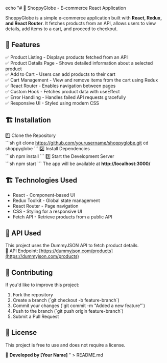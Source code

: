 echo "# 🛒 ShoppyGlobe - E-commerce React Application

ShoppyGlobe is a simple e-commerce application built with **React, Redux, and React Router**. It fetches products from an API, allows users to view details, add items to a cart, and proceed to checkout.

## 🚀 Features
✅ Product Listing - Displays products fetched from an API  
✅ Product Details Page - Shows detailed information about a selected product  
✅ Add to Cart - Users can add products to their cart  
✅ Cart Management - View and remove items from the cart using Redux  
✅ React Router - Enables navigation between pages  
✅ Custom Hook - Fetches product data with useEffect  
✅ Error Handling - Handles failed API requests gracefully  
✅ Responsive UI - Styled using modern CSS  

## 🏗️ Installation
1️⃣ Clone the Repository  
\`\`\`sh
git clone https://github.com/yourusername/shoppyglobe.git
cd shoppyglobe
\`\`\`
2️⃣ Install Dependencies  
\`\`\`sh
npm install
\`\`\`
3️⃣ Start the Development Server  
\`\`\`sh
npm start
\`\`\`
The app will be available at **http://localhost:3000/**

## 🏗️ Technologies Used
- React - Component-based UI  
- Redux Toolkit - Global state management  
- React Router - Page navigation  
- CSS - Styling for a responsive UI  
- Fetch API - Retrieve products from a public API  

## 📜 API Used
This project uses the DummyJSON API to fetch product details.  
📌 API Endpoint: [https://dummyjson.com/products](https://dummyjson.com/products)

## 🤝 Contributing
If you'd like to improve this project:  
1. Fork the repository  
2. Create a branch (\`git checkout -b feature-branch\`)  
3. Commit your changes (\`git commit -m \"Added a new feature\"\`)  
4. Push to the branch (\`git push origin feature-branch\`)  
5. Submit a Pull Request  

## 📃 License
This project is free to use and does not require a license.

🚀 **Developed by [Your Name]**
" > README.md

